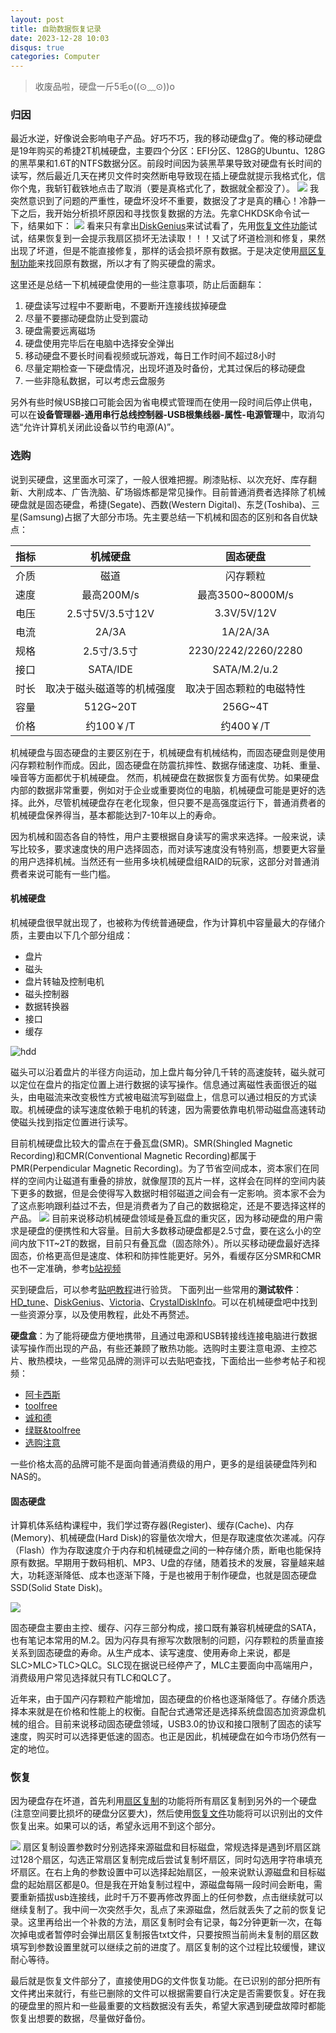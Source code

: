 ```yaml
---
layout: post
title: 自助数据恢复记录
date: 2023-12-28 10:03
disqus: true
categories: Computer
---
```


>收废品啦，硬盘一斤5毛o((⊙﹏⊙))o


### 归因
最近水逆，好像说会影响电子产品。好巧不巧，我的移动硬盘g了。俺的移动硬盘是19年购买的希捷2T机械硬盘，主要四个分区：EFI分区、128G的Ubuntu、128G的黑苹果和1.6T的NTFS数据分区。前段时间因为装黑苹果导致对硬盘有长时间的读写，然后最近几天在拷贝文件时突然断电导致现在插上硬盘就提示我格式化，信你个鬼，我斩钉截铁地点击了取消（要是真格式化了，数据就全都没了）。
![](../../../../assets/images/disk_format.jpg)
我突然意识到了问题的严重性，硬盘坏没坏不重要，数据没了才是真的糟心！冷静一下之后，我开始分析损坏原因和寻找恢复数据的方法。先拿CHKDSK命令试一下，结果如下：
![](../../../../assets/images/disk_chkdsk.jpg)
看来只有拿出[DiskGenius](https://www.diskgenius.cn/)来试试看了，先用[恢复文件功能](https://www.diskgenius.cn/exp/use-tutorial.php)试试，结果恢复到一会提示我扇区损坏无法读取！！！又试了坏道检测和修复，果然出现了坏道，但是不能直接修复，那样的话会损坏原有数据。于是决定使用[扇区复制功能](https://www.diskgenius.cn/exp/disk-bad-sector-data-recovery.php)来找回原有数据，所以才有了购买硬盘的需求。

这里还是总结一下机械硬盘使用的一些注意事项，防止后面翻车：
1. 硬盘读写过程中不要断电，不要断开连接线拔掉硬盘
2. 尽量不要挪动硬盘防止受到震动
3. 硬盘需要远离磁场
4. 硬盘使用完毕后在电脑中选择安全弹出
5. 移动硬盘不要长时间看视频或玩游戏，每日工作时间不超过8小时
6. 尽量定期检查一下硬盘情况，出现坏道及时备份，尤其过保后的移动硬盘
7. 一些非隐私数据，可以考虑云盘服务

另外有些时候USB接口可能会因为省电模式管理而在使用一段时间后停止供电，可以在**设备管理器-通用串行总线控制器-USB根集线器-属性-电源管理**中，取消勾选“允许计算机关闭此设备以节约电源(A)”。

### 选购
说到买硬盘，这里面水可深了，一般人很难把握。刷漆贴标、以次充好、库存翻新、大削成本、广告洗脑、矿场锻炼都是常见操作。目前普通消费者选择除了机械硬盘就是固态硬盘，希捷(Segate)、西数(Western Digital)、东芝(Toshiba)、三星(Samsung)占据了大部分市场。先主要总结一下机械和固态的区别和各自优缺点：

| 指标 | 机械硬盘 | 固态硬盘 |
| ---- | :-----: | :-------: |
| 介质 |    磁道      |     闪存颗粒       |
| 速度 | 最高200M/s | 最高3500~8000M/s |
| 电压 | 2.5寸5V/3.5寸12V |  3.3V/5V/12V |
| 电流 |     2A/3A    |    1A/2A/3A    |
| 规格 | 2.5寸/3.5寸  | 2230/2242/2260/2280 |
| 接口 |  SATA/IDE   |  SATA/M.2/u.2 |
| 时长 | 取决于磁头磁道等的机械强度 | 取决于固态颗粒的电磁特性 |
| 容量 | 512G~20T | 256G~4T |
| 价格 |    约100￥/T |    约400￥/T |

机械硬盘与固态硬盘的主要区别在于，机械硬盘有机械结构，而固态硬盘则是使用闪存颗粒制作而成。因此，固态硬盘在防震抗摔性、数据存储速度、功耗、重量、噪音等方面都优于机械硬盘。
然而，机械硬盘在数据恢复方面有优势。如果硬盘内部的数据非常重要，例如对于企业或重要岗位的电脑，机械硬盘可能是更好的选择。此外，尽管机械硬盘存在老化现象，但只要不是高强度运行下，普通消费者的机械硬盘保养得当，基本都能达到7-10年以上的寿命。

因为机械和固态各自的特性，用户主要根据自身读写的需求来选择。一般来说，读写比较多，要求速度快的用户选择固态，而对读写速度没有特别高，想要更大容量的用户选择机械。当然还有一些用多块机械硬盘组RAID的玩家，这部分对普通消费者来说可能有一些门槛。


#### 机械硬盘
机械硬盘很早就出现了，也被称为传统普通硬盘，作为计算机中容量最大的存储介质，主要由以下几个部分组成：

- 盘片
- 磁头
- 盘片转轴及控制电机
- 磁头控制器
- 数据转换器
- 接口
- 缓存

![hdd](https://upload.wikimedia.org/wikipedia/commons/thumb/f/f8/Laptop-hard-drive-exposed.jpg/440px-Laptop-hard-drive-exposed.jpg)

磁头可以沿着盘片的半径方向运动，加上盘片每分钟几千转的高速旋转，磁头就可以定位在盘片的指定位置上进行数据的读写操作。信息通过离磁性表面很近的磁头，由电磁流来改变极性方式被电磁流写到磁盘上，信息可以通过相反的方式读取。机械硬盘的读写速度依赖于电机的转速，因为需要依靠电机带动磁盘高速转动使磁头找到指定位置进行读写。

目前机械硬盘比较大的雷点在于叠瓦盘(SMR)。SMR(Shingled Magnetic Recording)和CMR(Conventional Magnetic Recording)都属于PMR(Perpendicular Magnetic Recording)。为了节省空间成本，资本家们在同样的空间内让磁道有重叠的排放，就像屋顶的瓦片一样，这样会在同样的空间内装下更多的数据，但是会使得写入数据时相邻磁道之间会有一定影响。资本家不会为了这点影响跟利益过不去，但是消费者为了自己的数据稳定，还是不要选择这样的产品。
![](../../../../assets/images/disk_intro-smr-zones.png)
目前来说移动机械硬盘领域是叠瓦盘的重灾区，因为移动硬盘的用户需求是硬盘的便携性和大容量。目前大多数移动硬盘都是2.5寸盘，要在这么小的空间内放下1T~2T的数据，目前只有叠瓦盘（固态除外）。所以买移动硬盘最好选择固态，价格更高但是速度、体积和防摔性能更好。另外，看缓存区分SMR和CMR也不一定准确，参考[b站视频](https://www.bilibili.com/video/BV15V4y1J7QW/)

买到硬盘后，可以参考[贴吧教程](https://tieba.baidu.com/p/8653604476)进行验货。
下面列出一些常用的**测试软件**：[HD_tune](https://www.hdtune.com/index.html)、[DiskGenius](https://www.diskgenius.cn/)、[Victoria](https://hdd.by/Victoria/)、[CrystalDiskInfo](https://crystalmark.info/ja/software/crystaldiskinfo/)。可以在机械硬盘吧中找到一些资源分享，以及使用教程，此处不再赘述。

**硬盘盒**：为了能将硬盘方便地携带，且通过电源和USB转接线连接电脑进行数据读写操作而出现的产品，有些还兼顾了散热功能。选购时主要注意电源、主控芯片、散热模块，一些常见品牌的测评可以去贴吧查找，下面给出一些参考帖子和视频：

- [阿卡西斯](https://tieba.baidu.com/p/7811784850?pn=1)
- [toolfree](https://tieba.baidu.com/p/8152387971?pid=146164226786&cid=0#146164226786)
- [诚和德](https://tieba.baidu.com/p/8573924251?pn=2#)
- [绿联&toolfree](https://tieba.baidu.com/p/8089988694?pid=145822428350&cid=0#)
- [选购注意](https://www.bilibili.com/video/BV1MS4y1C781/?spm_id_from=333.999.0.0)

一些价格太高的品牌可能不是面向普通消费级的用户，更多的是组装硬盘阵列和NAS的。

#### 固态硬盘
计算机体系结构课程中，我们学过寄存器(Register)、缓存(Cache)、内存(Memory)、机械硬盘(Hard Disk)的容量依次增大，但是存取速度依次递减。闪存（Flash）作为存取速度介于内存和机械硬盘之间的一种存储介质，断电也能保持原有数据。早期用于数码相机、MP3、U盘的存储，随着技术的发展，容量越来越大，功耗逐渐降低、成本也逐渐下降，于是也被用于制作硬盘，也就是固态硬盘SSD(Solid State Disk)。

![](../../../../assets/images/disk_flash.jpg)

固态硬盘主要由主控、缓存、闪存三部分构成，接口既有兼容机械硬盘的SATA，也有笔记本常用的M.2。因为闪存具有擦写次数限制的问题，闪存颗粒的质量直接关系到固态硬盘的寿命。从生产成本、读写速度、使用寿命上来说，都是SLC>MLC>TLC>QLC。SLC现在据说已经停产了，MLC主要面向中高端用户，消费级用户常见选择就只有TLC和QLC了。

近年来，由于国产闪存颗粒产能增加，固态硬盘的价格也逐渐降低了。存储介质选择本来就是在价格和性能上的权衡。自配台式通常还是选择系统盘固态加资源盘机械的组合。目前来说移动固态硬盘领域，USB3.0的协议和接口限制了固态的读写速度，购买时可以选择更低速的固态。也正是因此，机械硬盘在如今市场仍然有一定的地位。


### 恢复
因为硬盘存在坏道，首先利用[扇区复制](https://diskgenius.cn/help/copy-sectors.php)的功能将所有扇区复制到另外的一个硬盘(注意空间要比损坏的硬盘分区要大)，然后使用[恢复文件](https://diskgenius.cn/help/TypeRecovery.php)功能将可以识别出的文件恢复出来。如果可以的话，希望永远用不到这个部分。

![](../../../../assets/images/disk_sector_copy.jpg)
扇区复制设置参数时分别选择来源磁盘和目标磁盘，常规选择是遇到坏扇区跳过128个扇区，勾选正常扇区复制完成后尝试复制坏扇区，同时勾选用字符串填充坏扇区。在右上角的参数设置中可以选择起始扇区，一般来说默认源磁盘和目标磁盘的起始扇区都是0。但是我在开始复制过程中，源磁盘每隔一段时间会断电，需要重新插拔usb连接线，此时千万不要再修改界面上的任何参数，点击继续就可以继续复制了。我中间一次突然手欠，乱点了来源磁盘，然后就丢失了之前的恢复记录。这里再给出一个补救的方法，扇区复制时会有记录，每2分钟更新一次，在每次掉电或者暂停时会弹出扇区复制报告txt文件，只要按照当前尚未复制的扇区数填写到参数设置里就可以继续之前的进度了。扇区复制的这个过程比较缓慢，建议耐心等待。

最后就是恢复文件部分了，直接使用DG的文件恢复功能。在已识别的部分把所有文件拷出来就行，有些已删除的文件可以根据需要自行决定是否需要恢复。好在我的硬盘里的照片和一些最重要的文档数据没有丢失，希望大家遇到硬盘故障时都能恢复出想要的数据，尽量做好备份。


